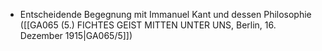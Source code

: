 - Entscheidende Begegnung mit Immanuel Kant und dessen Philosophie ([[GA065 (5.) FICHTES GEIST MITTEN UNTER UNS, Berlin, 16. Dezember 1915|GA065/5]])
